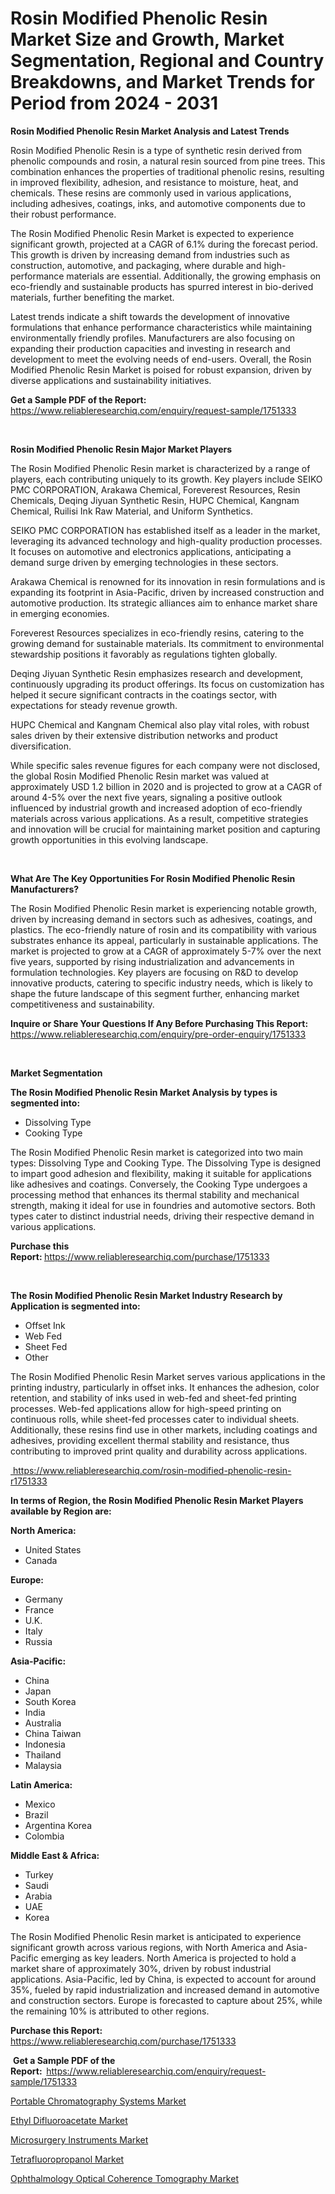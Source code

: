 <p><h1>Rosin Modified Phenolic Resin Market Size and Growth, Market Segmentation, Regional and Country Breakdowns, and Market Trends for Period from 2024 -  2031</h1></p><p><strong>Rosin Modified Phenolic Resin Market Analysis and Latest Trends</strong></p>
<p><p>Rosin Modified Phenolic Resin is a type of synthetic resin derived from phenolic compounds and rosin, a natural resin sourced from pine trees. This combination enhances the properties of traditional phenolic resins, resulting in improved flexibility, adhesion, and resistance to moisture, heat, and chemicals. These resins are commonly used in various applications, including adhesives, coatings, inks, and automotive components due to their robust performance.</p><p>The Rosin Modified Phenolic Resin Market is expected to experience significant growth, projected at a CAGR of 6.1% during the forecast period. This growth is driven by increasing demand from industries such as construction, automotive, and packaging, where durable and high-performance materials are essential. Additionally, the growing emphasis on eco-friendly and sustainable products has spurred interest in bio-derived materials, further benefiting the market.</p><p>Latest trends indicate a shift towards the development of innovative formulations that enhance performance characteristics while maintaining environmentally friendly profiles. Manufacturers are also focusing on expanding their production capacities and investing in research and development to meet the evolving needs of end-users. Overall, the Rosin Modified Phenolic Resin Market is poised for robust expansion, driven by diverse applications and sustainability initiatives.</p></p>
<p><strong>Get a Sample PDF of the Report:&nbsp;</strong> <a href="https://www.reliableresearchiq.com/enquiry/request-sample/1751333?utm_campaign=1119&utm_medium=2&utm_source=Github&utm_content=ia&utm_term=09112024&utm_id=rosin-modified-phenolic-resin">https://www.reliableresearchiq.com/enquiry/request-sample/1751333</a></p>
<p>&nbsp;</p>
<p><strong>Rosin Modified Phenolic Resin Major Market Players</strong></p>
<p><p>The Rosin Modified Phenolic Resin market is characterized by a range of players, each contributing uniquely to its growth. Key players include SEIKO PMC CORPORATION, Arakawa Chemical, Foreverest Resources, Resin Chemicals, Deqing Jiyuan Synthetic Resin, HUPC Chemical, Kangnam Chemical, Ruilisi Ink Raw Material, and Uniform Synthetics.</p><p>SEIKO PMC CORPORATION has established itself as a leader in the market, leveraging its advanced technology and high-quality production processes. It focuses on automotive and electronics applications, anticipating a demand surge driven by emerging technologies in these sectors.</p><p>Arakawa Chemical is renowned for its innovation in resin formulations and is expanding its footprint in Asia-Pacific, driven by increased construction and automotive production. Its strategic alliances aim to enhance market share in emerging economies.</p><p>Foreverest Resources specializes in eco-friendly resins, catering to the growing demand for sustainable materials. Its commitment to environmental stewardship positions it favorably as regulations tighten globally.</p><p>Deqing Jiyuan Synthetic Resin emphasizes research and development, continuously upgrading its product offerings. Its focus on customization has helped it secure significant contracts in the coatings sector, with expectations for steady revenue growth.</p><p>HUPC Chemical and Kangnam Chemical also play vital roles, with robust sales driven by their extensive distribution networks and product diversification.</p><p>While specific sales revenue figures for each company were not disclosed, the global Rosin Modified Phenolic Resin market was valued at approximately USD 1.2 billion in 2020 and is projected to grow at a CAGR of around 4-5% over the next five years, signaling a positive outlook influenced by industrial growth and increased adoption of eco-friendly materials across various applications. As a result, competitive strategies and innovation will be crucial for maintaining market position and capturing growth opportunities in this evolving landscape.</p></p>
<p>&nbsp;</p>
<p><strong>What Are The Key Opportunities For Rosin Modified Phenolic Resin Manufacturers?</strong></p>
<p><p>The Rosin Modified Phenolic Resin market is experiencing notable growth, driven by increasing demand in sectors such as adhesives, coatings, and plastics. The eco-friendly nature of rosin and its compatibility with various substrates enhance its appeal, particularly in sustainable applications. The market is projected to grow at a CAGR of approximately 5-7% over the next five years, supported by rising industrialization and advancements in formulation technologies. Key players are focusing on R&D to develop innovative products, catering to specific industry needs, which is likely to shape the future landscape of this segment further, enhancing market competitiveness and sustainability.</p></p>
<p><strong>Inquire or Share Your Questions If Any Before Purchasing This Report:</strong> <a href="https://www.reliableresearchiq.com/enquiry/pre-order-enquiry/1751333?utm_campaign=1119&utm_medium=2&utm_source=Github&utm_content=ia&utm_term=09112024&utm_id=rosin-modified-phenolic-resin">https://www.reliableresearchiq.com/enquiry/pre-order-enquiry/1751333</a></p>
<p>&nbsp;</p>
<p><strong>Market Segmentation</strong></p>
<p><strong>The Rosin Modified Phenolic Resin Market Analysis by types is segmented into:</strong></p>
<p><ul><li>Dissolving Type</li><li>Cooking Type</li></ul></p>
<p><p>The Rosin Modified Phenolic Resin market is categorized into two main types: Dissolving Type and Cooking Type. The Dissolving Type is designed to impart good adhesion and flexibility, making it suitable for applications like adhesives and coatings. Conversely, the Cooking Type undergoes a processing method that enhances its thermal stability and mechanical strength, making it ideal for use in foundries and automotive sectors. Both types cater to distinct industrial needs, driving their respective demand in various applications.</p></p>
<p><strong>Purchase this Report:&nbsp;</strong><a href="https://www.reliableresearchiq.com/purchase/1751333?utm_campaign=1119&utm_medium=2&utm_source=Github&utm_content=ia&utm_term=09112024&utm_id=rosin-modified-phenolic-resin">https://www.reliableresearchiq.com/purchase/1751333</a></p>
<p>&nbsp;</p>
<p><strong>The Rosin Modified Phenolic Resin Market Industry Research by Application is segmented into:</strong></p>
<p><ul><li>Offset Ink</li><li>Web Fed</li><li>Sheet Fed</li><li>Other</li></ul></p>
<p><p>The Rosin Modified Phenolic Resin Market serves various applications in the printing industry, particularly in offset inks. It enhances the adhesion, color retention, and stability of inks used in web-fed and sheet-fed printing processes. Web-fed applications allow for high-speed printing on continuous rolls, while sheet-fed processes cater to individual sheets. Additionally, these resins find use in other markets, including coatings and adhesives, providing excellent thermal stability and resistance, thus contributing to improved print quality and durability across applications.</p></p>
<p><a href="https://www.reliableresearchiq.com/rosin-modified-phenolic-resin-r1751333?utm_campaign=1119&utm_medium=2&utm_source=Github&utm_content=ia&utm_term=09112024&utm_id=rosin-modified-phenolic-resin">&nbsp;https://www.reliableresearchiq.com/rosin-modified-phenolic-resin-r1751333</a></p>
<p><strong>In terms of Region, the Rosin Modified Phenolic Resin Market Players available by Region are:</strong></p>
<p>
    <p> <strong> North America: </strong>
        <ul>
            <li>United States</li>
            <li>Canada</li>
        </ul>
        </p> 
    <p> <strong> Europe: </strong>
        <ul>
            <li>Germany</li>
            <li>France</li>
            <li>U.K.</li>
            <li>Italy</li>
            <li>Russia</li>
        </ul>
        </p> 
    <p> <strong> Asia-Pacific: </strong>
        <ul>
            <li>China</li>
            <li>Japan</li>
            <li>South Korea</li>
            <li>India</li>
            <li>Australia</li>
            <li>China Taiwan</li>
            <li>Indonesia</li>
            <li>Thailand</li>
            <li>Malaysia</li>
        </ul>
        </p> 
    <p> <strong> Latin America: </strong>
        <ul>
            <li>Mexico</li>
            <li>Brazil</li>
            <li>Argentina Korea</li>
            <li>Colombia</li>
        </ul>
        </p> 
    <p> <strong> Middle East & Africa: </strong>
        <ul>
            <li>Turkey</li>
            <li>Saudi</li>
            <li>Arabia</li>
            <li>UAE</li>
            <li>Korea</li>
        </ul>
    </p>
    </p>
<p><p>The Rosin Modified Phenolic Resin market is anticipated to experience significant growth across various regions, with North America and Asia-Pacific emerging as key leaders. North America is projected to hold a market share of approximately 30%, driven by robust industrial applications. Asia-Pacific, led by China, is expected to account for around 35%, fueled by rapid industrialization and increased demand in automotive and construction sectors. Europe is forecasted to capture about 25%, while the remaining 10% is attributed to other regions.</p></p>
<p><strong>Purchase this Report: </strong><a href="https://www.reliableresearchiq.com/purchase/1751333?utm_campaign=1119&utm_medium=2&utm_source=Github&utm_content=ia&utm_term=09112024&utm_id=rosin-modified-phenolic-resin">https://www.reliableresearchiq.com/purchase/1751333</a></p>
<p>&nbsp;<strong>Get a Sample PDF of the Report:&nbsp;&nbsp;</strong><a href="https://www.reliableresearchiq.com/enquiry/request-sample/1751333?utm_campaign=1119&utm_medium=2&utm_source=Github&utm_content=ia&utm_term=09112024&utm_id=rosin-modified-phenolic-resin">https://www.reliableresearchiq.com/enquiry/request-sample/1751333</a></p>
<p><strong></strong></p>
<p><p><a href="https://issuu.com/reportprime-2/docs/portable-chromatography-systems-mar_e50f999293e3cd?utm_campaign=1119&utm_medium=2&utm_source=Github&utm_content=ia&utm_term=09112024&utm_id=rosin-modified-phenolic-resin">Portable Chromatography Systems Market</a></p><p><a href="https://github.com/shivermasallash/Market-Research-Report-List-1/blob/main/ethyl-difluoroacetate-market.md?utm_campaign=1119&utm_medium=2&utm_source=Github&utm_content=ia&utm_term=09112024&utm_id=rosin-modified-phenolic-resin">Ethyl Difluoroacetate Market</a></p><p><a href="https://www.linkedin.com/pulse/global-microsurgery-instruments-nexus-sector-confluences-istte?utm_campaign=1119&utm_medium=2&utm_source=Github&utm_content=ia&utm_term=09112024&utm_id=rosin-modified-phenolic-resin">Microsurgery Instruments Market</a></p><p><a href="https://github.com/pespeyervi/Market-Research-Report-List-1/blob/main/tetrafluoropropanol-market.md?utm_campaign=1119&utm_medium=2&utm_source=Github&utm_content=ia&utm_term=09112024&utm_id=rosin-modified-phenolic-resin">Tetrafluoropropanol Market</a></p><p><a href="https://www.linkedin.com/pulse/global-ophthalmology-optical-coherence-tomography-market-6fcte?utm_campaign=1119&utm_medium=2&utm_source=Github&utm_content=ia&utm_term=09112024&utm_id=rosin-modified-phenolic-resin">Ophthalmology Optical Coherence Tomography Market</a></p></p>